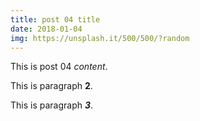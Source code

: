 ```yaml
---
title: post 04 title
date: 2018-01-04
img: https://unsplash.it/500/500/?random
---
```

This is post 04 *content*.

This is paragraph **2**.

This is paragraph ***3***.
